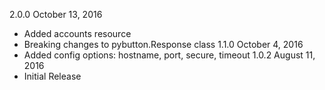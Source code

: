 2.0.0 October 13, 2016
  - Added accounts resource
  - Breaking changes to pybutton.Response class
1.1.0 October 4, 2016
  - Added config options: hostname, port, secure, timeout
1.0.2 August 11, 2016
  - Initial Release
